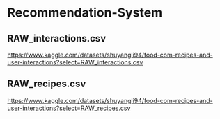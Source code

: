 # Recommendation-System

## RAW_interactions.csv
https://www.kaggle.com/datasets/shuyangli94/food-com-recipes-and-user-interactions?select=RAW_interactions.csv

## RAW_recipes.csv
https://www.kaggle.com/datasets/shuyangli94/food-com-recipes-and-user-interactions?select=RAW_recipes.csv
